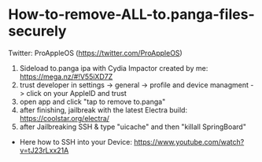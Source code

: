 # How-to-remove-ALL-to.panga-files-securely

Twitter: ProAppleOS (https://twitter.com/ProAppleOS)

1. Sideload to.panga ipa with Cydia Impactor created by me: https://mega.nz/#!V55iXD7Z 
2. trust developer in settings -> general -> profile and device managment -> click on your AppleID and trust
3. open app and click "tap to remove to.panga"
4. after finishing, jailbreak with the latest Electra build: https://coolstar.org/electra/ 
5. after Jailbreaking SSH & type "uicache" and then "killall SpringBoard"
- Here how to SSH into your Device: https://www.youtube.com/watch?v=tJ23rLxx21A
